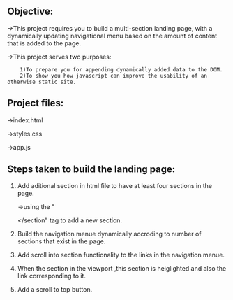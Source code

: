 Objective:
----------
   ->This project requires you to build a multi-section landing page, with a dynamically updating navigational menu based on the amount 
     of content that is added to the page.
     
   ->This project serves two purposes:
   
        1)To prepare you for appending dynamically added data to the DOM.
        2)To show you how javascript can improve the usability of an otherwise static site.

Project files:
--------------
   ->index.html
   
   ->styles.css
   
   ->app.js
   
Steps taken to build the landing page:
-------------------------------------
1) Add aditional section in html file to have at least four sections in the page.

   ->using the "<section></section" tag to add a new section.

2) Build the navigation menue dynamically accroding to number of sections that exist in the page.

3) Add scroll into section functionality to the links in the navigation menue.

4) When the section in the viewport ,this section is heiglighted and also the link corresponding to it.

5) Add a scroll to top button.



